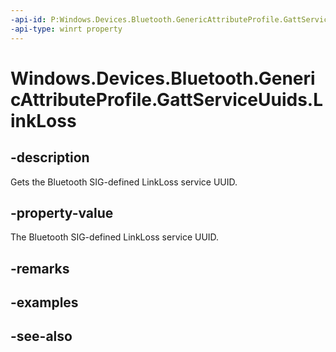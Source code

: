----api-id: P:Windows.Devices.Bluetooth.GenericAttributeProfile.GattServiceUuids.LinkLoss
-api-type: winrt property
---<!-- Property syntaxpublic System.Guid LinkLoss { get; }--># Windows.Devices.Bluetooth.GenericAttributeProfile.GattServiceUuids.LinkLoss## -descriptionGets the Bluetooth SIG-defined LinkLoss service UUID.## -property-valueThe Bluetooth SIG-defined LinkLoss service UUID.## -remarks## -examples## -see-also